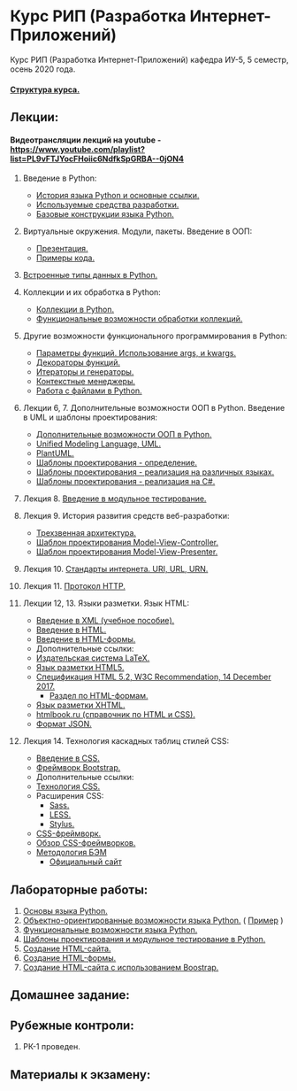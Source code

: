 # Курс РИП (Разработка Интернет-Приложений)
Курс РИП (Разработка Интернет-Приложений) кафедра ИУ-5, 5 семестр, осень 2020 года.

#### [Структура курса.](https://github.com/iu5team/iu5web-fall-2020/blob/master/pres/rip_intro.pdf)

## Лекции:

#### Видеотрансляции лекций на youtube - https://www.youtube.com/playlist?list=PL9vFTJYocFHoiic6NdfkSpGRBA--0jON4

1. Введение в Python:
    * [История языка Python и основные ссылки.](https://github.com/iu5team/iu5web-fall-2020/wiki/python_intro)
    * [Используемые средства разработки.](https://github.com/iu5team/iu5web-fall-2020/wiki/IDE)
    * [Базовые конструкции языка Python.](https://nbviewer.jupyter.org/github/iu5team/iu5web-fall-2020/blob/master/notebooks/lect_1/python_lect_1.ipynb)

1. Виртуальные окружения. Модули, пакеты. Введение в ООП:
    * [Презентация.](https://github.com/iu5team/iu5web-fall-2020/blob/master/pres/lect2/oop.pdf)
    * [Примеры кода.](/code/lect2_code)

1. [Встроенные типы данных в Python.](https://nbviewer.jupyter.org/github/iu5team/iu5web-fall-2020/blob/master/notebooks/lect_3/built_in_types.ipynb)

1. Коллекции и их обработка в Python:
    * [Коллекции в Python.](https://nbviewer.jupyter.org/github/iu5team/iu5web-fall-2020/blob/master/notebooks/lect_4/collections.ipynb)
    * [Функциональные возможности обработки коллекций.](https://nbviewer.jupyter.org/github/iu5team/iu5web-fall-2020/blob/master/notebooks/lect_4/fp_collections.ipynb)

1. Другие возможности функционального программирования в Python:
    * [Параметры функций. Использование args, и kwargs.](https://nbviewer.jupyter.org/github/iu5team/iu5web-fall-2020/blob/master/notebooks/lect_5/args_kwargs.ipynb)
    * [Декораторы функций.](https://nbviewer.jupyter.org/github/iu5team/iu5web-fall-2020/blob/master/notebooks/lect_5/decorators.ipynb)
    * [Итераторы и генераторы.](https://nbviewer.jupyter.org/github/iu5team/iu5web-fall-2020/blob/master/notebooks/lect_5/iterators_generators.ipynb)
    * [Контекстные менеджеры.](https://nbviewer.jupyter.org/github/iu5team/iu5web-fall-2020/blob/master/notebooks/lect_5/context_managers.ipynb)
    * [Работа с файлами в Python.](https://nbviewer.jupyter.org/github/iu5team/iu5web-fall-2020/blob/master/notebooks/lect_5/files/files.ipynb)

1. Лекции 6, 7. Дополнительные возможности ООП в Python. Введение в UML и шаблоны проектирования:
    * [Дополнительные возможности ООП в Python.](https://nbviewer.jupyter.org/github/iu5team/iu5web-fall-2020/blob/master/notebooks/lect_6/oop_adv.ipynb)
    * [Unified Modeling Language, UML.](https://ru.wikipedia.org/wiki/UML)
    * [PlantUML.](https://plantuml.com/)
    * [Шаблоны проектирования - определение.](https://ru.wikipedia.org/wiki/%D0%A8%D0%B0%D0%B1%D0%BB%D0%BE%D0%BD_%D0%BF%D1%80%D0%BE%D0%B5%D0%BA%D1%82%D0%B8%D1%80%D0%BE%D0%B2%D0%B0%D0%BD%D0%B8%D1%8F)
    * [Шаблоны проектирования - реализация на различных языках.](https://refactoring.guru/ru/design-patterns/catalog)
    * [Шаблоны проектирования - реализация на C#.](https://metanit.com/sharp/patterns/1.1.php)

1. Лекция 8. [Введение в модульное тестирование.](https://github.com/iu5team/iu5web-fall-2020/blob/master/pres/rip_test.pdf)


1. Лекция 9. История развития средств веб-разработки: 
    * [Трехзвенная архитектура.](https://github.com/iu5team/iu5web-fall-2020/blob/master/pres/lect_web/web_intro.pdf)
    * [Шаблон проектирования Model-View-Controller.](https://ru.wikipedia.org/wiki/Model-View-Controller)
    * [Шаблон проектирования Model-View-Presenter.](https://ru.wikipedia.org/wiki/Model-View-Presenter)


1. Лекция 10. [Стандарты интернета. URI, URL, URN.](https://github.com/iu5team/iu5web-fall-2020/blob/master/pres/rip_http.pdf)


1. Лекция 11. [Протокол HTTP.](https://github.com/iu5team/iu5web-fall-2020/blob/master/pres/rip_http.pdf)

1. Лекции 12, 13. Языки разметки. Язык HTML: 
    * [Введение в XML (учебное пособие).](https://ugapanyuk.github.io/data/XML_2014.zip)
    * [Введение в HTML.](https://ugapanyuk.github.io/data/html.zip)
    * [Введение в HTML-формы.](https://ugapanyuk.github.io/data/html_forms.zip)
    * Дополнительные ссылки:
    * [Издательская система LaTeX.](https://ru.wikipedia.org/wiki/LaTeX)
    * [Язык разметки HTML5.](https://ru.wikipedia.org/wiki/HTML5)
    * [Спецификация HTML 5.2, W3C Recommendation, 14 December 2017.](https://www.w3.org/TR/html52/)
        * [Раздел по HTML-формам.](https://www.w3.org/TR/html52/sec-forms.html)
    * [Язык разметки XHTML.](https://ru.wikipedia.org/wiki/XHTML)
    * [htmlbook.ru (справочник по HTML и CSS).](http://htmlbook.ru/)
    * [Формат JSON.](https://ru.wikipedia.org/wiki/JSON)


1. Лекция 14. Технология каскадных таблиц стилей CSS:
    * [Введение в CSS.](https://ugapanyuk.github.io/data/lab3_css_styles.zip)
    * [Фреймворк Bootstrap.](https://getbootstrap.com/)
    * Дополнительные ссылки:
    * [Технология CSS.](https://ru.wikipedia.org/wiki/CSS)
    * Расширения CSS:
        * [Sass.](https://ru.wikipedia.org/wiki/Sass)
        * [LESS.](https://ru.wikipedia.org/wiki/LESS_(%D1%8F%D0%B7%D1%8B%D0%BA_%D1%81%D1%82%D0%B8%D0%BB%D0%B5%D0%B9))
        * [Stylus.](https://ru.wikipedia.org/wiki/Stylus)
    * [CSS-фреймворк.](https://ru.wikipedia.org/wiki/CSS-%D1%84%D1%80%D0%B5%D0%B9%D0%BC%D0%B2%D0%BE%D1%80%D0%BA)
    * [Обзор CSS-фреймворков.](https://techrocks.ru/2019/12/19/6-best-css-frameworks/)
    * [Методология БЭМ](https://ru.wikipedia.org/wiki/%D0%91%D0%AD%D0%9C)
        * [Официальный сайт](https://ru.bem.info/)


## Лабораторные работы:
1. [Основы языка Python.](https://github.com/iu5team/iu5web-fall-2020/wiki/lab_python_intro)
1. [Объектно-ориентированные возможности языка Python.](https://github.com/iu5team/iu5web-fall-2020/wiki/lab_python_oop) ( [Пример](/code/lab2_code) )
1. [Функциональные возможности языка Python.](https://github.com/iu5team/iu5web-fall-2020/wiki/lab_python_fp)
1. [Шаблоны проектирования и модульное тестирование в Python.](https://github.com/iu5team/iu5web-fall-2020/wiki/lab_python_test)
1. [Создание HTML-сайта.](https://github.com/iu5team/iu5web-fall-2020/wiki/lab_html_intro)
1. [Создание HTML-формы.](https://github.com/iu5team/iu5web-fall-2020/wiki/lab_html_forms)
1. [Создание HTML-сайта с использованием Boostrap.](https://github.com/iu5team/iu5web-fall-2020/wiki/lab_html_bootstrap)


## Домашнее задание:


## Рубежные контроли:
1. РК-1 проведен.


## Материалы к экзамену:

